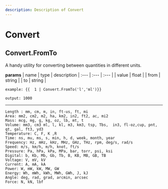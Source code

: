```yaml
---
description: Description of Convert
---
```


# Convert


## Convert.FromTo
A handy utility for converting between quantities in different units.


**params**
    | name | type  | description
    | :--- | :---  | :---        |
    | value | float  | 
    | from | string  | 
    | to | string  | 

```
example: {{  1 | Convert.FromTo('l','ml')}}

output: 1000

```
---
```
Length : mm, cm, m, in, ft-us, ft, mi
Area: mm2, cm2, m2, ha, km2, in2, ft2, ac, mi2
Mass: mcg, mg, g, kg, oz, lb, mt, t
Volume: mm3, cm3 ml, l, kl, m3, km3, tsp, Tbs,  in3, fl-oz,cup, pnt, qt, gal, ft3, yd3
Temperature: C, F, K ,R
Time: ns, mu, ms, s, min, h, d, week, month, year
Frequency: Hz, mHz, kHz, MHz, GHz, THz, rpm, deg/s, rad/s
Speed: m/s, km/h, m/h, knot, ft/s
Pressure: Pa, hPa, kPa, MPa, bar, torr, psi, ksi
Digital: b, Kb, Mb, Gb, Tb, B, KB, MB, GB, TB
Voltage: V, mV, kV
Current: A, mA, kA
Power: W, mW, kW, MW, GW
Energy: Wh, mWh, kWh, MWh, GWh, J, kJ
Angle: deg, rad, grad, arcmin, arcsec
Force: N, kN, lbf

```


